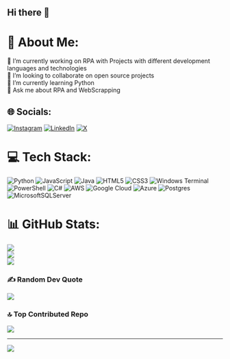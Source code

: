 ## Hi there 👋

# 💫 About Me:
🔭 I’m currently working on RPA with Projects with different development languages ​​and technologies<br>👯 I’m looking to collaborate on open source projects <br>🌱 I’m currently learning Python <br>💬 Ask me about RPA and WebScrapping <br>


## 🌐 Socials:
[![Instagram](https://img.shields.io/badge/Instagram-%23E4405F.svg?logo=Instagram&logoColor=white)](https://instagram.com/sruizdev) [![LinkedIn](https://img.shields.io/badge/LinkedIn-%230077B5.svg?logo=linkedin&logoColor=white)](https://linkedin.com/in/srdevsantamaria) [![X](https://img.shields.io/badge/X-black.svg?logo=X&logoColor=white)](https://x.com/sruizdevs) 

# 💻 Tech Stack:
![Python](https://img.shields.io/badge/python-3670A0?style=flat&logo=python&logoColor=ffdd54) ![JavaScript](https://img.shields.io/badge/javascript-%23323330.svg?style=flat&logo=javascript&logoColor=%23F7DF1E) ![Java](https://img.shields.io/badge/java-%23ED8B00.svg?style=flat&logo=openjdk&logoColor=white) ![HTML5](https://img.shields.io/badge/html5-%23E34F26.svg?style=flat&logo=html5&logoColor=white) ![CSS3](https://img.shields.io/badge/css3-%231572B6.svg?style=flat&logo=css3&logoColor=white) ![Windows Terminal](https://img.shields.io/badge/Windows%20Terminal-%234D4D4D.svg?style=flat&logo=windows-terminal&logoColor=white) ![PowerShell](https://img.shields.io/badge/PowerShell-%235391FE.svg?style=flat&logo=powershell&logoColor=white) ![C#](https://img.shields.io/badge/c%23-%23239120.svg?style=flat&logo=csharp&logoColor=white) ![AWS](https://img.shields.io/badge/AWS-%23FF9900.svg?style=flat&logo=amazon-aws&logoColor=white) ![Google Cloud](https://img.shields.io/badge/GoogleCloud-%234285F4.svg?style=flat&logo=google-cloud&logoColor=white) ![Azure](https://img.shields.io/badge/azure-%230072C6.svg?style=flat&logo=microsoftazure&logoColor=white) ![Postgres](https://img.shields.io/badge/postgres-%23316192.svg?style=flat&logo=postgresql&logoColor=white) ![MicrosoftSQLServer](https://img.shields.io/badge/Microsoft%20SQL%20Server-CC2927?style=flat&logo=microsoft%20sql%20server&logoColor=white)
# 📊 GitHub Stats:
![](https://github-readme-stats.vercel.app/api?username=sirs-dev&theme=discord_old_blurple&hide_border=false&include_all_commits=false&count_private=false)<br/>
![](https://github-readme-streak-stats.herokuapp.com/?user=sirs-dev&theme=discord_old_blurple&hide_border=false)<br/>
![](https://github-readme-stats.vercel.app/api/top-langs/?username=sirs-dev&theme=discord_old_blurple&hide_border=false&include_all_commits=false&count_private=false&layout=compact)

### ✍️ Random Dev Quote
![](https://quotes-github-readme.vercel.app/api?type=horizontal&theme=dark)

### 🔝 Top Contributed Repo
![](https://github-contributor-stats.vercel.app/api?username=sirs-dev&limit=5&theme=discord_old_blurple&combine_all_yearly_contributions=true)

---
[![](https://visitcount.itsvg.in/api?id=sirs-dev&icon=3&color=0)](https://visitcount.itsvg.in)

<!-- Proudly created with GPRM ( https://gprm.itsvg.in ) -->
